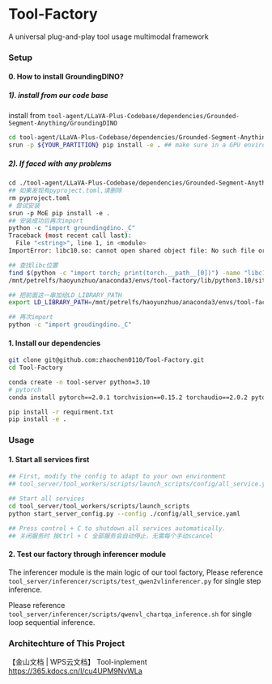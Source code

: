 # Tool-Factory

A universal plug-and-play tool usage multimodal framework


### Setup
#### 0. How to install GroundingDINO?

##### 1). install from our code base
install from `tool-agent/LLaVA-Plus-Codebase/dependencies/Grounded-Segment-Anything/GroundingDINO` 
```bash 
cd tool-agent/LLaVA-Plus-Codebase/dependencies/Grounded-Segment-Anything/GroundingDINO
srun -p ${YOUR_PARTITION} pip install -e . ## make sure in a GPU environment
```

##### 2). If faced with any problems

```bash
cd ./tool-agent/LLaVA-Plus-Codebase/dependencies/Grounded-Segment-Anything/GroundingDINO
## 如果发现有pyproject.toml,请删除
rm pyproject.toml
# 尝试安装
srun -p MoE pip install -e .
## 安装成功后再次import
python -c "import groundingdino._C"
Traceback (most recent call last):
  File "<string>", line 1, in <module>
ImportError: libc10.so: cannot open shared object file: No such file or directory

## 查找libc位置
find $(python -c "import torch; print(torch.__path__[0])") -name "libc10.so"
/mnt/petrelfs/haoyunzhuo/anaconda3/envs/tool-factory/lib/python3.10/site-packages/torch/lib/libc10.so

## 把前面这一串加给LD_LIBRARY_PATH
export LD_LIBRARY_PATH=/mnt/petrelfs/haoyunzhuo/anaconda3/envs/tool-factory/lib/python3.10/site-packages/torch/lib

## 再次import
python -c "import groudingdino._C"
```
#### 1. Install our dependencies

```bash
git clone git@github.com:zhaochen0110/Tool-Factory.git
cd Tool-Factory

conda create -n tool-server python=3.10
# pytorch
conda install pytorch==2.0.1 torchvision==0.15.2 torchaudio==2.0.2 pytorch-cuda=11.8 -c pytorch -c nvidia

pip install -r requirment.txt
pip install -e .

```

### Usage

#### 1. Start all services first

```bash
## First, modify the config to adapt to your own environment
## tool_server/tool_workers/scripts/launch_scripts/config/all_service.yaml

## Start all services
cd tool_server/tool_workers/scripts/launch_scripts
python start_server_config.py --config ./config/all_service.yaml

## Press control + C to shutdown all services automatically.
## 关闭服务时 按Ctrl + C 全部服务会自动停止，无需每个手动scancel
```

#### 2. Test our factory through inferencer module

The inferencer module is the main logic of our tool factory, Please reference `tool_server/inferencer/scripts/test_qwen2vlinferencer.py` for
single step inference.

Please reference `tool_server/inferencer/scripts/qwenvl_chartqa_inference.sh` for single loop sequential inference.

### Architechture of This Project

【金山文档 | WPS云文档】 Tool-inplement
https://365.kdocs.cn/l/cu4UPM9NvWLa
